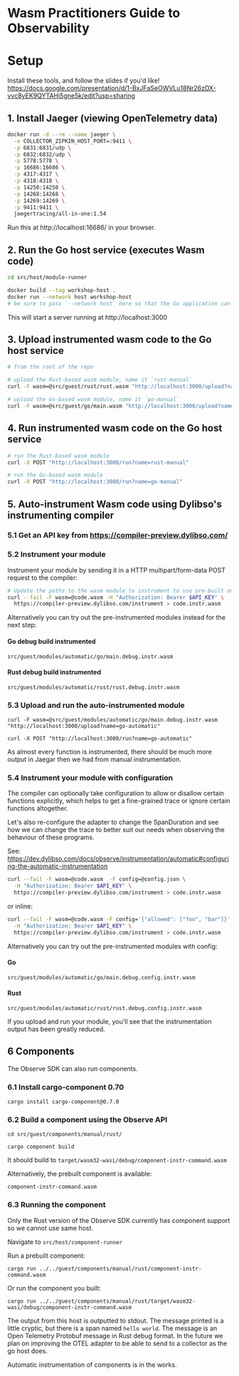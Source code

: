# Wasm Practitioners Guide to Observability

# Setup

Install these tools, and follow the slides if you'd like!
https://docs.google.com/presentation/d/1-BxJFaSeOWVLu18Nr26zDX-vvc8yEK9QYTAHi5gne5k/edit?usp=sharing


## 1. Install Jaeger (viewing OpenTelemetry data)

```sh
docker run -d --rm --name jaeger \
  -e COLLECTOR_ZIPKIN_HOST_PORT=:9411 \
  -p 6831:6831/udp \
  -p 6832:6832/udp \
  -p 5778:5778 \
  -p 16686:16686 \
  -p 4317:4317 \
  -p 4318:4318 \
  -p 14250:14250 \
  -p 14268:14268 \
  -p 14269:14269 \
  -p 9411:9411 \
  jaegertracing/all-in-one:1.54
```

Run this at http://localhost:16686/ in your browser.


## 2. Run the Go host service (executes Wasm code) 

```sh
cd src/host/module-runner

docker build --tag workshop-host .
docker run --network host workshop-host
# be sure to pass `--network host` here so that the Go application can reach Jaeger
```

This will start a server running at http://localhost:3000

## 3. Upload instrumented wasm code to the Go host service

```sh
# from the root of the repo

# upload the Rust-based wasm module, name it `rust-manual`
curl -F wasm=@src/guest/rust/rust.wasm "http://localhost:3000/upload?name=rust-manual"

# upload the Go-based wasm module, name it `go-manual`
curl -F wasm=@src/guest/go/main.wasm "http://localhost:3000/upload?name=go-manual"
```

## 4. Run instrumented wasm code on the Go host service

```sh
# run the Rust-based wasm module
curl -X POST "http://localhost:3000/run?name=rust-manual"

# run the Go-based wasm module
curl -X POST "http://localhost:3000/run?name=go-manual"
```

## 5. Auto-instrument Wasm code using Dylibso's instrumenting compiler

### 5.1 Get an API key from https://compiler-preview.dylibso.com/

### 5.2 Instrument your module

Instrument your module by sending it in a HTTP multipart/form-data POST request to the compiler:

```sh
# Update the paths to the wasm module to instrument to use pre-built ones, or bring your own! Be sure to also set or fill-in $API_KEY
curl --fail -F wasm=@code.wasm -H "Authorization: Bearer $API_KEY" \
  https://compiler-preview.dylibso.com/instrument > code.instr.wasm
```

Alternatively you can try out the pre-instrumented modules instead for the next step:

#### Go debug build instrumented

`src/guest/modules/automatic/go/main.debug.instr.wasm`

#### Rust debug build instrumented

`src/guest/modules/automatic/rust/rust.debug.instr.wasm`

### 5.3 Upload and run the auto-instrumented module

`curl -F wasm=@src/guest/modules/automatic/go/main.debug.instr.wasm "http://localhost:3000/upload?name=go-automatic"`

`curl -X POST "http://localhost:3000/run?name=go-automatic"`

As almost every function is instrumented, there should be much more output in Jaegar then we had from manual instrumentation.

### 5.4 Instrument your module with configuration
The compiler can optionally take configuration to allow or disallow certain functions explicitly, 
which helps to get a fine-grained trace or ignore certain functions altogether. 

Let's also re-configure the adapter to change the SpanDuration and see how we can change the trace
to better suit our needs when observing the behaviour of these programs.

See: https://dev.dylibso.com/docs/observe/instrumentation/automatic#configuring-the-automatic-instrumentation

```sh
curl --fail -F wasm=@code.wasm  -F config=@config.json \
  -H "Authorization: Bearer $API_KEY" \
  https://compiler-preview.dylibso.com/instrument > code.instr.wasm
```

or inline: 

```sh
curl --fail -F wasm=@code.wasm -F config='{"allowed": ["foo", "bar"]}' \
  -H "Authorization: Bearer $API_KEY" \
  https://compiler-preview.dylibso.com/instrument > code.instr.wasm
```

Alternatively you can try out the pre-instrumented modules with config:

#### Go

`src/guest/modules/automatic/go/main.debug.config.instr.wasm`

#### Rust

`src/guest/modules/automatic/rust/rust.debug.config.instr.wasm`

If you upload and run your module, you'll see that the instrumentation output has been greatly reduced.

## 6 Components

The Observe SDK can also run components.

### 6.1 Install cargo-component 0.70

`cargo install cargo-component@0.7.0`

### 6.2 Build a component using the Observe API

`cd src/guest/components/manual/rust/`

`cargo component build`

It should build to `target/wasm32-wasi/debug/component-instr-command.wasm`

Alternatively, the prebuilt component is available:

`component-instr-command.wasm`

### 6.3 Running the component

Only the Rust version of the Observe SDK currently has component support so we cannot use same host.

Navigate to `src/host/component-runner`

Run a prebuilt component:

`cargo run ../../guest/components/manual/rust/component-instr-command.wasm`

Or run the component you built:

`cargo run ../../guest/components/manual/rust/target/wasm32-wasi/debug/component-instr-command.wasm`

The output from this host is outputted to stdout. The message printed is a little cryptic, but there is a span named `hello world`. The message is an Open Telemetry Protobuf message in Rust debug format. In the future we plan on improving the OTEL adapter to be able to send to a collector as the go host does.

Automatic instrumentation of components is in the works.
